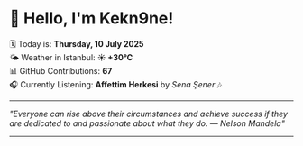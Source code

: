 # 👋 Hello, I'm Kekn9ne!

🗓️ Today is: **Thursday, 10 July 2025**  
🌤️ Weather in Istanbul: **☀️   +30°C**  
📊 GitHub Contributions: **67**  
🎧 Currently Listening: **Affettim Herkesi** by *Sena Şener* 🎶

---

_"Everyone can rise above their circumstances and achieve success if they are dedicated to and passionate about what they do. — *Nelson Mandela*"_

---
